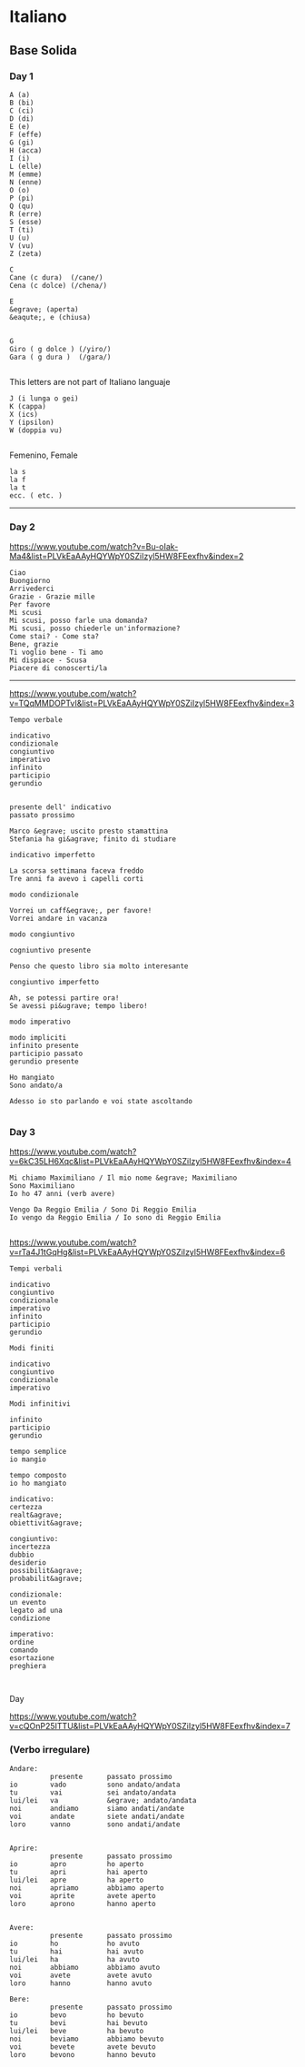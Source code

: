 # Italiano

## Base Solida

### Day 1

```
A (a)
B (bi)
C (ci)
D (di)
E (e)
F (effe)
G (gi)
H (acca)
I (i)
L (elle)
M (emme)
N (enne)
O (o)
P (pi)
Q (qu)
R (erre)
S (esse)
T (ti)
U (u)
V (vu)
Z (zeta)

```

```
C 
Cane (c dura)  (/cane/)
Cena (c dolce) (/chena/)

E
&egrave; (aperta)
&eaqute;, e (chiusa)


G
Giro ( g dolce ) (/yiro/)
Gara ( g dura )  (/gara/)


```

This letters are not part of Italiano languaje

```
J (i lunga o gei)
K (cappa)
X (ics)
Y (ipsilon)
W (doppia vu)


```

Femenino, Female
```
la s
la f
la t
ecc. ( etc. )
```
---
### Day 2

<https://www.youtube.com/watch?v=Bu-oIak-Ma4&list=PLVkEaAAyHQYWpY0SZiIzyl5HW8FEexfhv&index=2>

```
Ciao
Buongiorno
Arrivederci
Grazie - Grazie mille
Per favore
Mi scusi
Mi scusi, posso farle una domanda?
Mi scusi, posso chiederle un'informazione?
Come stai? - Come sta?
Bene, grazie
Ti voglio bene - Ti amo
Mi dispiace - Scusa
Piacere di conoscerti/la
```
---
<https://www.youtube.com/watch?v=TQqMMDOPTvI&list=PLVkEaAAyHQYWpY0SZiIzyl5HW8FEexfhv&index=3>

```
Tempo verbale

indicativo
condizionale
congiuntivo
imperativo
infinito
participio
gerundio


presente dell' indicativo
passato prossimo

Marco &egrave; uscito presto stamattina
Stefania ha gi&agrave; finito di studiare

indicativo imperfetto

La scorsa settimana faceva freddo
Tre anni fa avevo i capelli corti

modo condizionale

Vorrei un caff&egrave;, per favore!
Vorrei andare in vacanza

modo congiuntivo

cogniuntivo presente

Penso che questo libro sia molto interesante

congiuntivo imperfetto

Ah, se potessi partire ora!
Se avessi pi&ugrave; tempo libero!

modo imperativo

modo impliciti
infinito presente
participio passato
gerundio presente

Ho mangiato
Sono andato/a

Adesso io sto parlando e voi state ascoltando


```

### Day 3
<https://www.youtube.com/watch?v=6kC35LH6Xqc&list=PLVkEaAAyHQYWpY0SZiIzyl5HW8FEexfhv&index=4>

```
Mi chiamo Maximiliano / Il mio nome &egrave; Maximiliano
Sono Maximiliano
Io ho 47 anni (verb avere)

Vengo Da Reggio Emilia / Sono Di Reggio Emilia 
Io vengo da Reggio Emilia / Io sono di Reggio Emilia


```

<https://www.youtube.com/watch?v=rTa4J1tGqHg&list=PLVkEaAAyHQYWpY0SZiIzyl5HW8FEexfhv&index=6>
```
Tempi verbali

indicativo
congiuntivo
condizionale
imperativo
infinito
participio
gerundio

Modi finiti

indicativo
congiuntivo
condizionale
imperativo

Modi infinitivi

infinito
participio
gerundio

tempo semplice
io mangio

tempo composto
io ho mangiato

indicativo:
certezza
realt&agrave;
obiettivit&agrave;

congiuntivo:
incertezza
dubbio
desiderio
possibilit&agrave;
probabilit&agrave; 

condizionale:
un evento
legato ad una
condizione

imperativo:
ordine
comando
esortazione
preghiera



```
Day 

<https://www.youtube.com/watch?v=cQOnP25ITTU&list=PLVkEaAAyHQYWpY0SZiIzyl5HW8FEexfhv&index=7>

### (Verbo irregulare)
```
Andare: 
          presente      passato prossimo
io        vado          sono andato/andata 
tu        vai           sei andato/andata 
lui/lei   va            &egrave; andato/andata
noi       andiamo       siamo andati/andate
voi       andate        siete andati/andate
loro      vanno         sono andati/andate 
 
```


```
Aprire: 
          presente      passato prossimo
io        apro          ho aperto 
tu        apri          hai aperto 
lui/lei   apre          ha aperto 
noi       apriamo       abbiamo aperto
voi       aprite        avete aperto 
loro      aprono        hanno aperto 
 
```


```
Avere: 
          presente      passato prossimo
io        ho            ho avuto 
tu        hai           hai avuto 
lui/lei   ha            ha avuto 
noi       abbiamo       abbiamo avuto 
voi       avete         avete avuto 
loro      hanno         hanno avuto 
``` 


```
Bere: 
          presente      passato prossimo
io        bevo          ho bevuto
tu        bevi          hai bevuto 
lui/lei   beve          ha bevuto   
noi       beviamo       abbiamo bevuto 
voi       bevete        avete bevuto 
loro      bevono        hanno bevuto  
``` 
